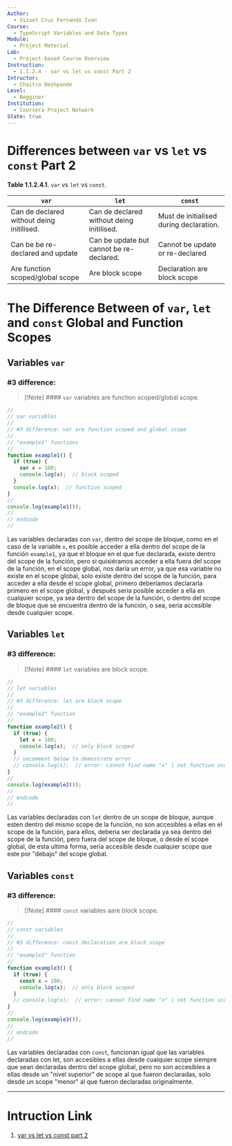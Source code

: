 ```yaml
---
Author:
  - Vizuet Cruz Fernando Ivan
Course:
  - TypeScript Variables and Data Types
Module:
  - Project Material
Lab:
  - Project-based Course Overview
Instruction:
  - 1.1.2.4 - var vs let vs const Part 2
Intructor:
  - Chaitra Deshpande
Level:
  - Begginer
Institution:
  - Coursera Project Network
State: true
---
```

# Differences between `var` vs `let` vs `const` Part 2

**Table 1.1.2.4.1**. `var` vs `let` vs `const`.

| `var`                                     | `let`                                     | `const`                                 |
| ----------------------------------------- | ----------------------------------------- | --------------------------------------- |
| Can de declared without deing initilised. | Can de declared without deing initilised. | Must de initialised during declaration. |
| Can be be re-declared and update          | Can be update but cannot be re-declared.  | Cannot be update or re-declared         |
| Are function scoped/global scope          | Are block scope                           | Declaration are block scope             |
# The Difference Between of `var`, `let` and `const` Global and Function Scopes

## Variables `var`

### #3 difference:

> [!Note] #### `var` variables are function scoped/global scope.

```typescript
//
// var variables
//
// #3 difference: var are function scoped and global scope
//
// "example1" functions
//
function example1() {
  if (true) {
    var x = 100;
	console.log(x);  // block scoped
  }
  console.log(x);  // function scoped
}
//
console.log(example1());
//
// endcode
//
```

Las variables declaradas con `var`, dentro del scope de bloque, como en el caso de la variable `x`, es posible acceder a ella dentro del scope de  la función `example1`, ya que el bloque en el que fue declarada, existe dentro del scope de la función, pero si quisiéramos acceder a ella fuera del scope de la función, en el scope global, nos daría un error, ya que esa variable no existe en el scope global, solo existe dentro del scope de la función, para acceder a ella desde el scope global, primero deberíamos declararla primero en el scope global, y después seria posible acceder a ella en cualquier scope, ya sea dentro del scope de la función, o dentro del scope de bloque que se encuentra dentro de la función, o sea, seria accesible desde cualquier scope.

## Variables `let`

### #3 difference:

> [!Note] #### `let` variables are block scope.

```typescript
//
// let variables
//
// #3 difference: let are block scope
//
// "example2" function
// 
function example2() {
  if (true) {
    let x = 100;
    console.log(x);  // only block scoped
  }
  // uncomment below to demostrate error
  // console.log(x);  // error: cannot find name "x" | not function scoped
}
// 
console.log(example2());
//
// endcode
//
```

Las variables declaradas con `let` dentro de un scope de bloque, aunque esten dentro del mismo scope de la función, no son accesibles a ellas en el scope de la función, para ellos, deberia ser declarada ya sea dentro del scope de la función, pero fuera del scope de bloque, o desde el scope global, de esta ultima forma, seria accesible desde cualquier scope que este por "debajo" del scope global.

## Variables `const`

### #3 difference:

> [!Note] #### `const` variables aare block scope.

```typescript
//
// const variables
//
// #3 difference: const declaration are block scope
//
// "example3" function
// 
function example3() {
  if (true) {
    const x = 100;
    console.log(x);  // only block scoped
  }
  // console.log(x);  // error: cannot find name "x" | not function scoped
}
// 
console.log(example3());
//
// endcode
//
```

Las variables declaradas con `const`, funcionan igual que las variables declaradas con let, son accesibles a ellas desde cualquier scope siempre que sean declaradas dentro del scope global, pero no son accesibles a ellas desde un "nivel superior" de scope al que fueron declaradas, solo desde un scope "menor" al que fueron declaradas originalmente.

---
# Intruction Link

1. [var vs let vs const part 2](https://www.coursera.org/learn/typescript-variables-and-data-types/ungradedLab/91nRX/typescript-variables-and-data-types/lab?path=%2F)